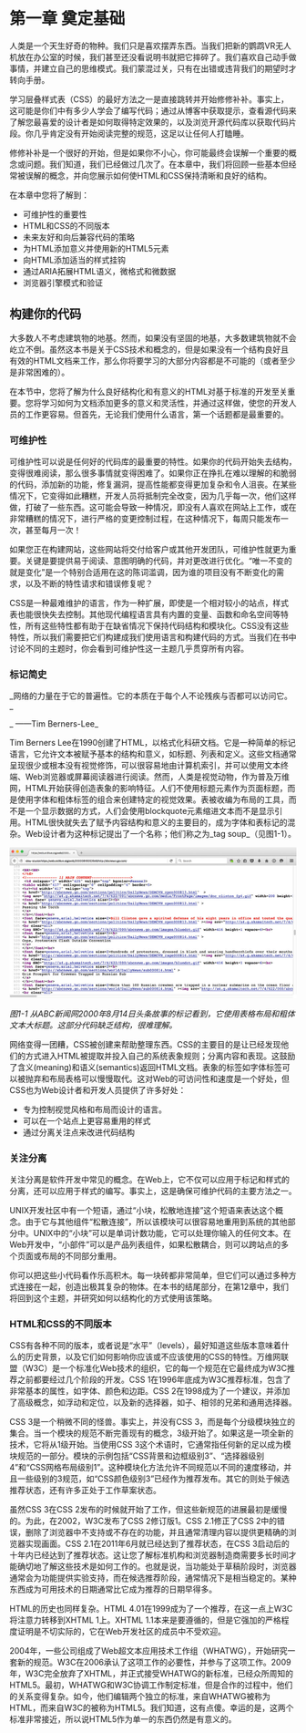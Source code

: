 # 第一章  奠定基础

人类是一个天生好奇的物种。我们只是喜欢摆弄东西。当我们把新的鹦鹉VR无人机放在办公室的时候，我们甚至还没看说明书就把它摔碎了。我们喜欢自己动手做事情，并建立自己的思维模式。我们蒙混过关，只有在出错或违背我们的期望时才转向手册。

学习层叠样式表（CSS）的最好方法之一是直接跳转并开始修修补补。事实上，这可能是你们中有多少人学会了编写代码；通过从博客中获取提示，查看源代码来了解您最喜爱的设计者是如何取得特定效果的，以及浏览开源代码库以获取代码片段。你几乎肯定没有开始阅读完整的规范，这足以让任何人打瞌睡。

修修补补是一个很好的开始，但是如果你不小心，你可能最终会误解一个重要的概念或问题。我们知道，我们已经做过几次了。在本章中，我们将回顾一些基本但经常被误解的概念，并向您展示如何使HTML和CSS保持清晰和良好的结构。

在本章中您将了解到：

* 可维护性的重要性
* HTML和CSS的不同版本
* 未来友好和向后兼容代码的策略
* 为HTML添加意义并使用新的HTML5元素
* 向HTML添加适当的样式挂钩
* 通过ARIA拓展HTML语义，微格式和微数据
* 浏览器引擎模式和验证

## 构建你的代码

大多数人不考虑建筑物的地基。然而，如果没有坚固的地基，大多数建筑物就不会屹立不倒。虽然这本书是关于CSS技术和概念的，但是如果没有一个结构良好且有效的HTML文档来工作，那么你将要学习的大部分内容都是不可能的（或者至少是非常困难的）。

在本节中，您将了解为什么良好结构化和有意义的HTML对基于标准的开发至关重要。您将学习如何为文档添加更多的意义和灵活性，并通过这样做，使您的开发人员的工作更容易。但首先，无论我们使用什么语言，第一个话题都是最重要的。

### 可维护性

可维护性可以说是任何好的代码库的最重要的特性。如果你的代码开始失去结构，变得很难阅读，那么很多事情就变得困难了。如果你正在挣扎在难以理解的和脆弱的代码，添加新的功能，修复漏洞，提高性能都变得更加复杂和令人沮丧。在某些情况下，它变得如此糟糕，开发人员将抵制完全改变，因为几乎每一次，他们这样做，打破了一些东西。这可能会导致一种情况，即没有人喜欢在网站上工作，或在非常糟糕的情况下，进行严格的变更控制过程，在这种情况下，每周只能发布一次，甚至每月一次！

如果您正在构建网站，这些网站将交付给客户或其他开发团队，可维护性就更为重要。关键是要提供易于阅读、意图明确的代码，并对更改进行优化。“唯一不变的就是变化”是一个特别合适用在这的陈词滥调，因为谁的项目没有不断变化的需求，以及不断的特性请求和错误修复呢？

CSS是一种最难维护的语言，作为一种扩展，即使是一个相对较小的站点，样式表也能很快失去控制。其他现代编程语言具有内置的变量、函数和命名空间等特性，所有这些特性都有助于在缺省情况下保持代码结构和模块化。CSS没有这些特性，所以我们需要把它们构建成我们使用语言和构建代码的方式。当我们在书中讨论不同的主题时，你会看到可维护性这一主题几乎贯穿所有内容。

### 标记简史

_网络的力量在于它的普遍性。它的本质在于每个人不论残疾与否都可以访问它。 _

_                                                                                                                                                                                     ——Tim Berners-Lee_

Tim Berners Lee在1990创建了HTML，以格式化科研文档。它是一种简单的标记语言，它允许文本被赋予基本的结构和意义，如标题、列表和定义。这些文档通常呈现很少或根本没有视觉修饰，可以很容易地由计算机索引，并可以使用文本终端、Web浏览器或屏幕阅读器进行阅读。然而，人类是视觉动物，作为普及万维网，HTML开始获得创造表象的影响特征。人们不使用标题元素作为页面标题，而是使用字体和粗体标签的组合来创建特定的视觉效果。表被收编为布局的工具，而不是一个显示数据的方式，人们会使用blockquote元素缩进文本而不是显示引用。HTML很快就失去了赋予内容结构和意义的主要目的，成为字体和表标记的混杂。Web设计者为这种标记提出了一个名称；他们称之为_tag soup_（见图1-1）。

![](/assets/figure1-1.png)

_图1-1 从ABC新闻网2000年8月14日头条故事的标记看到，它使用表格布局和粗体文本大标题。这部分代码缺乏结构，很难理解。_

网络变得一团糟，CSS被创建来帮助整理东西。CSS的主要目的是让已经发现他们的方式进入HTML被提取并投入自己的系统表象规则；分离内容和表现。这鼓励了含义\(meaning\)和语义\(semantics\)返回HTML文档。表象的标签如字体标签可以被抛弃和布局表格可以慢慢取代。这对Web的可访问性和速度是一个好处，但CSS也为Web设计者和开发人员提供了许多好处：

* 专为控制视觉风格和布局而设计的语言。
* 可以在一个站点上更容易重用的样式
* 通过分离关注点来改进代码结构

### 关注分离

关注分离是软件开发中常见的概念。在Web上，它不仅可以应用于标记和样式的分离，还可以应用于样式的编写。事实上，这是确保可维护代码的主要方法之一。

UNIX开发社区中有一个短语，通过“小块，松散地连接”这个短语来表达这个概念。由于它与其他组件“松散连接”，所以该模块可以很容易地重用到系统的其他部分中。UNIX中的“小块”可以是单词计数功能，它可以处理你输入的任何文本。在Web开发中，“小部件”可以是产品列表组件，如果松散耦合，则可以跨站点的多个页面或布局的不同部分重用。

你可以把这些小代码看作乐高积木。每一块砖都非常简单，但它们可以通过多种方式连接在一起，创造出极其复杂的物体。在本书的结尾部分，在第12章中，我们将回到这个主题，并研究如何以结构化的方式使用该策略。

### HTML和CSS的不同版本

CSS有各种不同的版本，或者说是“水平”（levels），最好知道这些版本意味着什么的历史背景，以及它们如何影响你应该或不应该使用的CSS的特性。万维网联盟（W3C）是一个标准化Web技术的组织，它的每一个规范在它最终成为W3C推荐之前都要经过几个阶段的开发。CSS 1在1996年底成为W3C推荐标准，包含了非常基本的属性，如字体、颜色和边距。CSS 2在1998成为了一个建议，并添加了高级概念，如浮动和定位，以及新的选择器，如子、相邻的兄弟和通用选择器。

CSS 3是一个稍微不同的怪兽。事实上，并没有CSS 3，而是每个分级模块独立的集合。当一个模块的规范不断完善现有的概念，3级开始了。如果这是一项全新的技术，它将从1级开始。当使用CSS 3这个术语时，它通常指任何新的足以成为模块规范的一部分。模块的示例包括“CSS背景和边框级别3”、“选择器级别4”和“CSS网格布局级别1”。这种模块化方法允许不同规范以不同的速度移动，并且一些级别的3规范，如“CSS颜色级别3”已经作为推荐发布。其它的则处于候选推荐状态，还有许多正处于工作草案状态。

虽然CSS 3在CSS 2发布的时候就开始了工作，但这些新规范的进展最初是缓慢的。为此，在2002，W3C发布了CSS 2修订版1。CSS 2.1修正了CSS 2中的错误，删除了浏览器中不支持或不存在的功能，并且通常清理内容以提供更精确的浏览器实现画面。CSS 2.1在2011年6月就已经达到了推荐状态，在CSS 3启动后的十年内已经达到了推荐状态。这让您了解标准机构和浏览器制造商需要多长时间才能确切地了解这些技术是如何工作的。也就是说，当功能处于草稿阶段时，浏览器通常会为功能提供实验支持，而在候选推荐阶段，通常情况下是相当稳定的。某种东西成为可用技术的日期通常比它成为推荐的日期早得多。

HTML的历史也同样复杂。HTML 4.01在1999成为了一个推荐，在这一点上W3C将注意力转移到XHTML 1上。XHTML 1.1本来是要遵循的，但是它强加的严格程度证明是不切实际的，它在Web开发社区的成员中不受欢迎。

2004年，一些公司组成了Web超文本应用技术工作组（WHATWG），开始研究一套新的规范。W3C在2006承认了这项工作的必要性，并参与了这项工作。2009年，W3C完全放弃了XHTML，并正式接受WHATWG的新标准，已经众所周知的HTML5。最初，WHATWG和W3C协调工作制定标准，但是合作的过程中，他们的关系变得复杂。如今，他们编辑两个独立的标准，来自WHATWG被称为HTML，而来自W3C的被称为HTML5。我们知道，这有点傻。幸运的是，这两个标准非常接近，所以说HTML5作为单一的东西仍然是有意义的。

